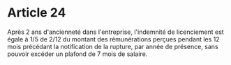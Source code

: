 # Article 24

Après 2 ans d'ancienneté dans l'entreprise, l'indemnité de licenciement est égale à 1/5 de 2/12 du montant des rémunérations perçues pendant les 12 mois précédant la notification de la rupture, par année de présence, sans pouvoir excéder un plafond de 7 mois de salaire.

